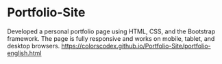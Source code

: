 # Portfolio-Site
Developed a personal portfolio page using HTML, CSS, and the Bootstrap framework. The page is fully responsive and works on mobile, tablet, and desktop browsers.
https://colorscodex.github.io/Portfolio-Site/portfolio-english.html
